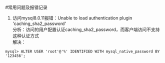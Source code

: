 #常用问题及报错记录

1. 访问mysql8.0.11报错：Unable to load authentication plugin 'caching_sha2_password'<br>
分析：访问的用户配置认证caching_sha2_password，而客户端访问不支持这种认证方式<br>
解决：
```
mysql> ALTER USER 'root'@'%' IDENTIFIED WITH mysql_native_password BY '123456';
```